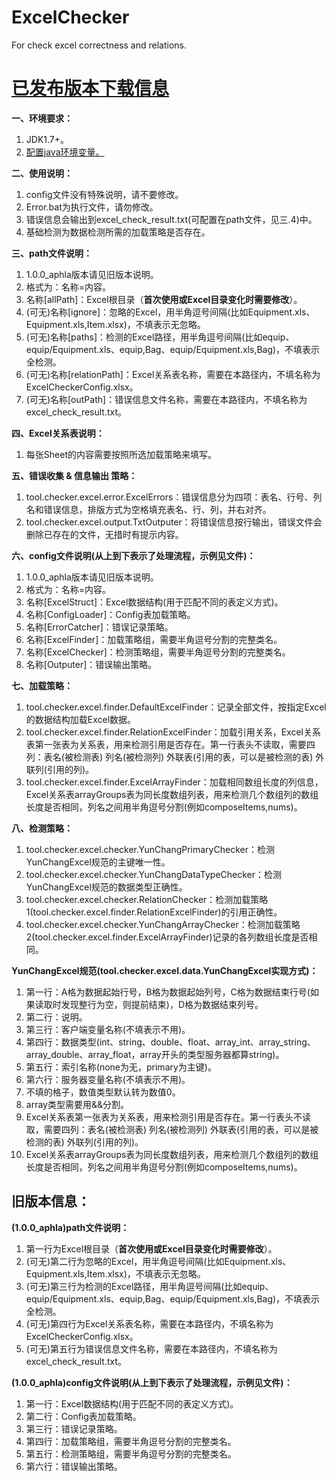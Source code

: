 # ExcelChecker
For check excel correctness and relations.<br>

<a href="https://github.com/JavaTool/ExcelChecker/wiki/Welcome-to-ExcelChecker"><h1>已发布版本下载信息</h1></a>

<b>一、环境要求：</b>
<ol>
<li>JDK1.7+。</li>
<li><a href="https://jingyan.baidu.com/article/fd8044fa2c22f15031137a2a.html">配置java环境变量。</a></li>
</ol>

<b>二、使用说明：</b>
<ol>
<li>config文件没有特殊说明，请不要修改。</li>
<li>Error.bat为执行文件，请勿修改。</li>
<li>错误信息会输出到excel_check_result.txt(可配置在path文件，见三.4)中。</li>
<li>基础检测为数据检测所需的加载策略是否存在。</li>
</ol>

<b>三、path文件说明：</b>
<ol>
<li>1.0.0_aphla版本请见旧版本说明。</li>
<li>格式为：名称=内容。</li>
<li>名称[allPath]：Excel根目录（<b>首次使用或Excel目录变化时需要修改</b>）。</li>
<li>(可无)名称[ignore]：忽略的Excel，用半角逗号间隔(比如Equipment.xls、Equipment.xls,Item.xlsx)，不填表示无忽略。</li>
<li>(可无)名称[paths]：检测的Excel路径，用半角逗号间隔(比如equip、equip/Equipment.xls、equip,Bag、equip/Equipment.xls,Bag)，不填表示全检测。</li>
<li>(可无)名称[relationPath]：Excel关系表名称，需要在本路径内，不填名称为ExcelCheckerConfig.xlsx。</li>
<li>(可无)名称[outPath]：错误信息文件名称，需要在本路径内，不填名称为excel_check_result.txt。</li>
</ol>

<b>四、Excel关系表说明：</b>
<ol>
<li>每张Sheet的内容需要按照所选加载策略来填写。</li>
</ol>

<b>五、错误收集 & 信息输出 策略：</b>
<ol>
<li>tool.checker.excel.error.ExcelErrors：错误信息分为四项：表名、行号、列名和错误信息，排版方式为空格填充表名、行、列，并右对齐。</li>
<li>tool.checker.excel.output.TxtOutputer：将错误信息按行输出，错误文件会删除已存在的文件，无措时有提示内容。</li>
</ol>

<b>六、config文件说明(从上到下表示了处理流程，示例见文件)：</b>
<ol>
<li>1.0.0_aphla版本请见旧版本说明。</li>
<li>格式为：名称=内容。</li>
<li>名称[ExcelStruct]：Excel数据结构(用于匹配不同的表定义方式)。</li>
<li>名称[ConfigLoader]：Config表加载策略。</li>
<li>名称[ErrorCatcher]：错误记录策略。</li>
<li>名称[ExcelFinder]：加载策略组，需要半角逗号分割的完整类名。</li>
<li>名称[ExcelChecker]：检测策略组，需要半角逗号分割的完整类名。</li>
<li>名称[Outputer]：错误输出策略。</li>
</ol>

<b>七、加载策略：</b>
<ol>
<li>tool.checker.excel.finder.DefaultExcelFinder：记录全部文件，按指定Excel的数据结构加载Excel数据。</li>
<li>tool.checker.excel.finder.RelationExcelFinder：加载引用关系，Excel关系表第一张表为关系表，用来检测引用是否存在。第一行表头不读取，需要四列：表名(被检测表)	列名(被检测列)	外联表(引用的表，可以是被检测的表)	外联列(引用的列)。</li>
<li>tool.checker.excel.finder.ExcelArrayFinder：加载相同数组长度的列信息，Excel关系表arrayGroups表为同长度数组列表，用来检测几个数组列的数组长度是否相同，列名之间用半角逗号分割(例如composeItems,nums)。</li>
</ol>

<b>八、检测策略：</b>
<ol>
<li>tool.checker.excel.checker.YunChangPrimaryChecker：检测YunChangExcel规范的主键唯一性。</li>
<li>tool.checker.excel.checker.YunChangDataTypeChecker：检测YunChangExcel规范的数据类型正确性。</li>
<li>tool.checker.excel.checker.RelationChecker：检测加载策略1(tool.checker.excel.finder.RelationExcelFinder)的引用正确性。</li>
<li>tool.checker.excel.checker.YunChangArrayChecker：检测加载策略2(tool.checker.excel.finder.ExcelArrayFinder)记录的各列数组长度是否相同。</li>
</ol>

<b>YunChangExcel规范(tool.checker.excel.data.YunChangExcel实现方式)：</b>
<ol>
<li>第一行：A格为数据起始行号，B格为数据起始列号，C格为数据结束行号(如果读取时发现整行为空，则提前结束)，D格为数据结束列号。</li>
<li>第二行：说明。</li>
<li>第三行：客户端变量名称(不填表示不用)。</li>
<li>第四行：数据类型(int、string、double、float、array_int、array_string、array_double、array_float，array开头的类型服务器都算string)。</li>
<li>第五行：索引名称(none为无，primary为主键)。</li>
<li>第六行：服务器变量名称(不填表示不用)。</li>
<li>不填的格子，数值类型默认转为数值0。</li>
<li>array类型需要用&&分割。</li>
<li>Excel关系表第一张表为关系表，用来检测引用是否存在。第一行表头不读取，需要四列：表名(被检测表)	列名(被检测列)	外联表(引用的表，可以是被检测的表)	外联列(引用的列)。</li>
<li>Excel关系表arrayGroups表为同长度数组列表，用来检测几个数组列的数组长度是否相同，列名之间用半角逗号分割(例如composeItems,nums)。</li>
</ol>

<h2>旧版本信息：</h2>
<b>(1.0.0_aphla)path文件说明：</b>
<ol>
<li>第一行为Excel根目录（<b>首次使用或Excel目录变化时需要修改</b>）。</li>
<li>(可无)第二行为忽略的Excel，用半角逗号间隔(比如Equipment.xls、Equipment.xls,Item.xlsx)，不填表示无忽略。</li>
<li>(可无)第三行为检测的Excel路径，用半角逗号间隔(比如equip、equip/Equipment.xls、equip,Bag、equip/Equipment.xls,Bag)，不填表示全检测。</li>
<li>(可无)第四行为Excel关系表名称，需要在本路径内，不填名称为ExcelCheckerConfig.xlsx。</li>
<li>(可无)第五行为错误信息文件名称，需要在本路径内，不填名称为excel_check_result.txt。</li>
</ol>
<b>(1.0.0_aphla)config文件说明(从上到下表示了处理流程，示例见文件)：</b>
<ol>
<li>第一行：Excel数据结构(用于匹配不同的表定义方式)。</li>
<li>第二行：Config表加载策略。</li>
<li>第三行：错误记录策略。</li>
<li>第四行：加载策略组，需要半角逗号分割的完整类名。</li>
<li>第五行：检测策略组，需要半角逗号分割的完整类名。</li>
<li>第六行：错误输出策略。</li>
</ol>
